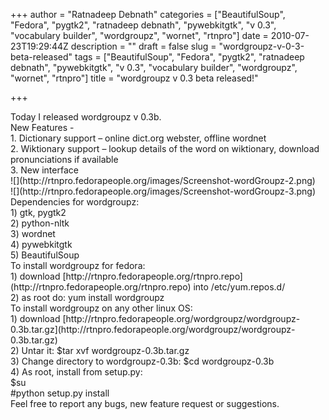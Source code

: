 +++
author = "Ratnadeep Debnath"
categories = ["BeautifulSoup", "Fedora", "pygtk2", "ratnadeep debnath", "pywebkitgtk", "v 0.3", "vocabulary builder", "wordgroupz", "wornet", "rtnpro"]
date = 2010-07-23T19:29:44Z
description = ""
draft = false
slug = "wordgroupz-v-0-3-beta-released"
tags = ["BeautifulSoup", "Fedora", "pygtk2", "ratnadeep debnath", "pywebkitgtk", "v 0.3", "vocabulary builder", "wordgroupz", "wornet", "rtnpro"]
title = "wordgroupz v 0.3 beta released!"

+++


<div>Today I released wordgroupz v 0.3b.

<div>New Features -</div><div>1. Dictionary support – online dict.org webster, offline wordnet</div><div>2. Wiktionary support – lookup details of the word on wiktionary, download pronunciations if available</div><div>3. New interface</div><div></div><div>![](http://rtnpro.fedorapeople.org/images/Screenshot-wordGroupz-2.png)</div><div></div><div>![](http://rtnpro.fedorapeople.org/images/Screenshot-wordGroupz-3.png)</div><div>Dependencies for wordgroupz:</div><div>1) gtk, pygtk2</div><div>2) python-nltk</div><div>3) wordnet</div><div>4) pywebkitgtk</div><div>5) BeautifulSoup</div><div>To install wordgroupz for fedora:</div><div>1) download [http://rtnpro.fedorapeople.org/rtnpro.repo](http://rtnpro.fedorapeople.org/rtnpro.repo) into /etc/yum.repos.d/</div><div>2) as root do: yum install wordgroupz</div><div></div><div>To install wordgroupz on any other linux OS:</div><div>1) download [http://rtnpro.fedorapeople.org/wordgroupz/wordgroupz-0.3b.tar.gz](http://rtnpro.fedorapeople.org/wordgroupz/wordgroupz-0.3b.tar.gz)</div><div>2) Untar it: $tar xvf wordgroupz-0.3b.tar.gz</div><div>3) Change directory to wordgroupz-0.3b: $cd wordgroupz-0.3b</div><div>4) As root, install from setup.py:</div><div>$su</div><div>#python setup.py install</div><div>Feel free to report any bugs, new feature request or suggestions.</div></div>

